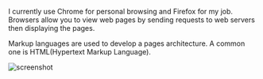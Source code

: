 I currently use Chrome for personal browsing and Firefox for my job. Browsers allow you to view web pages by sending requests to web servers then displaying the pages.

Markup languages are used to develop a pages architecture. A common one is HTML(Hypertext Markup Language).

![screenshot](.images/screenshot-01.png)
